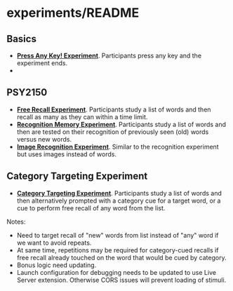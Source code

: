 # experiments/README

## Basics
- **[Press Any Key! Experiment](http://githubpsyche.github.io/online_experiments/experiments/basics/index.html)**. Participants press any key and the experiment ends.
- 
## PSY2150
- **[Free Recall Experiment](http://githubpsyche.github.io/online_experiments/experiments/2150/free_recall.html)**. Participants study a list of words and then recall as many as they can within a time limit.
- **[Recognition Memory Experiment](http://githubpsyche.github.io/online_experiments/experiments/2150/recognition.html)**. Participants study a list of words and then are tested on their recognition of previously seen (old) words versus new words.
- **[Image Recognition Experiment](http://githubpsyche.github.io/online_experiments/experiments/2150/image_recognition.html)**. Similar to the recognition experiment but uses images instead of words.

## Category Targeting Experiment

- **[Category Targeting Experiment](http://githubpsyche.github.io/online_experiments/experiments/category_targeting/index.html)**. Participants study a list of words and then alternatively prompted with a category cue for a target word, or a cue to perform free recall of any word from the list.

Notes:
- Need to target recall of "new" words from list instead of "any" word if we want to avoid repeats.
- At same time, repetitions may be required for category-cued recalls if free recall already touched on the word that would be cued by category.
- Bonus logic need updating.
- Launch configuration for debugging needs to be updated to use Live Server extension. Otherwise CORS issues will prevent loading of stimuli.